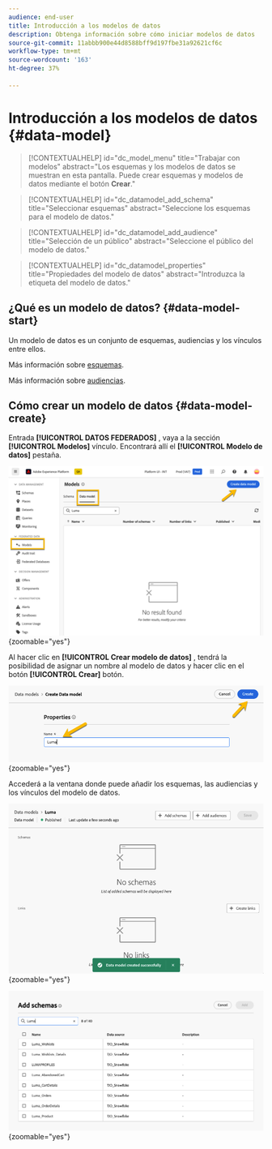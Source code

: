 ```yaml
---
audience: end-user
title: Introducción a los modelos de datos
description: Obtenga información sobre cómo iniciar modelos de datos
source-git-commit: 11abbb900e44d8588bff9d197fbe31a92621cf6c
workflow-type: tm+mt
source-wordcount: '163'
ht-degree: 37%

---
```


# Introducción a los modelos de datos {#data-model}


>[!CONTEXTUALHELP]
>id="dc_model_menu"
>title="Trabajar con modelos"
>abstract="Los esquemas y los modelos de datos se muestran en esta pantalla. Puede crear esquemas y modelos de datos mediante el botón **Crear**."

>[!CONTEXTUALHELP]
>id="dc_datamodel_add_schema"
>title="Seleccionar esquemas"
>abstract="Seleccione los esquemas para el modelo de datos."


>[!CONTEXTUALHELP]
>id="dc_datamodel_add_audience"
>title="Selección de un público"
>abstract="Seleccione el público del modelo de datos."

>[!CONTEXTUALHELP]
>id="dc_datamodel_properties"
>title="Propiedades del modelo de datos"
>abstract="Introduzca la etiqueta del modelo de datos."


## ¿Qué es un modelo de datos? {#data-model-start}

Un modelo de datos es un conjunto de esquemas, audiencias y los vínculos entre ellos.

Más información sobre [esquemas](../customer/schemas.md).

Más información sobre [audiencias](../customer/audiences.md).

## Cómo crear un modelo de datos {#data-model-create}

Entrada **[!UICONTROL DATOS FEDERADOS]** , vaya a la sección **[!UICONTROL Modelos]** vínculo. Encontrará allí el **[!UICONTROL Modelo de datos]** pestaña.

![](assets/datamodel_create.png){zoomable="yes"}

Al hacer clic en **[!UICONTROL Crear modelo de datos]** , tendrá la posibilidad de asignar un nombre al modelo de datos y hacer clic en el botón **[!UICONTROL Crear]** botón.

![](assets/datamodel_name.png){zoomable="yes"}

Accederá a la ventana donde puede añadir los esquemas, las audiencias y los vínculos del modelo de datos.

![](assets/datamodel_created.png){zoomable="yes"}

![](assets/datamodel_schemas.png){zoomable="yes"}

